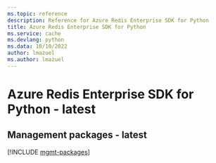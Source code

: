```yaml
---
ms.topic: reference
description: Reference for Azure Redis Enterprise SDK for Python
title: Azure Redis Enterprise SDK for Python
ms.service: cache
ms.devlang: python
ms.data: 10/10/2022
author: lmazuel
ms.author: lmazuel
---
```

# Azure Redis Enterprise SDK for Python - latest

## Management packages - latest
[!INCLUDE [mgmt-packages](redis-enterprise-mgmt-index.md)]